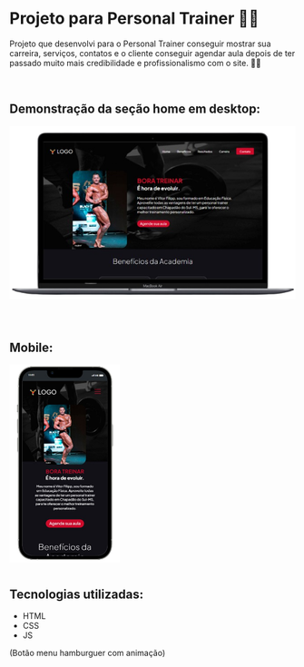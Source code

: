 # Projeto para Personal Trainer 👨‍🔧
Projeto que desenvolvi para o Personal Trainer conseguir mostrar sua carreira, serviços, contatos e o cliente conseguir agendar aula depois de ter passado muito mais credibilidade e profissionalismo com o site. 👨‍🔧

<br>

## Demonstração da seção home em desktop:

[<img src="./src/images/Readme-files/preview-desktop.png" height="305px" alt="imagem da home do projeto Personal Trainer no desktop">](https://paulohrs01.github.io//)

<br>

#
## Mobile:
<img src="./src/images/Readme-files/preview-mobile.png" height="350px" alt="imagem da home do projeto Personal Trainer no mobile">

<br>


#
## Tecnologias utilizadas:
- HTML
- CSS
- JS

(Botão menu hamburguer com animação)

#
